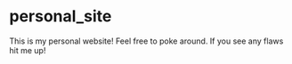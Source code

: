 # personal_site

This is my personal website! Feel free to poke around. If you see any flaws hit me up!
